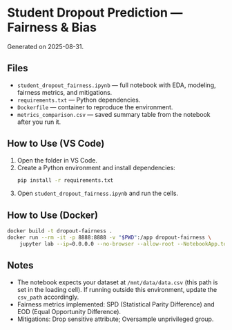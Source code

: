 # Student Dropout Prediction — Fairness & Bias
Generated on 2025-08-31.

## Files
- `student_dropout_fairness.ipynb` — full notebook with EDA, modeling, fairness metrics, and mitigations.
- `requirements.txt` — Python dependencies.
- `Dockerfile` — container to reproduce the environment.
- `metrics_comparison.csv` — saved summary table from the notebook after you run it.

## How to Use (VS Code)
1. Open the folder in VS Code.
2. Create a Python environment and install dependencies:
   ```bash
   pip install -r requirements.txt
   ```
3. Open `student_dropout_fairness.ipynb` and run the cells.

## How to Use (Docker)
```bash
docker build -t dropout-fairness .
docker run --rm -it -p 8888:8888 -v "$PWD":/app dropout-fairness \
    jupyter lab --ip=0.0.0.0 --no-browser --allow-root --NotebookApp.token=''
```

## Notes
- The notebook expects your dataset at `/mnt/data/data.csv` (this path is set in the loading cell). If running outside this environment, update the `csv_path` accordingly.
- Fairness metrics implemented: SPD (Statistical Parity Difference) and EOD (Equal Opportunity Difference).
- Mitigations: Drop sensitive attribute; Oversample unprivileged group.
